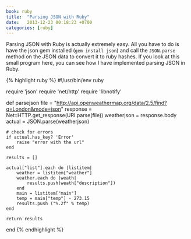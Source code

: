 ```yaml
---
book: ruby
title:  "Parsing JSON with Ruby"
date:   2013-12-23 00:18:23 +0700
categories: [ruby]
---
```

Parsing JSON with Ruby is actually extremely easy. All you have to do is have the json gem installed (`gem install json`) and call the `JSON.parse` method on the JSON data to convert it to ruby hashes. If you look at this small program here, you can see how I have implemented parsing JSON in Ruby.

{% highlight ruby %}
#!/usr/bin/env ruby

require 'json'
require 'net/http'
require 'libnotify'

def parsejson
    file = "http://api.openweathermap.org/data/2.5/find?q=London&mode=json"
    response = Net::HTTP.get_response(URI.parse(file))
    weatherjson = response.body
    actual = JSON.parse(weatherjson)

    # check for errors
    if actual.has_key? 'Error'
        raise "error with the url"
    end

    results = []

    actual["list"].each do |listitem|
        weather = listitem["weather"]
        weather.each do |weath|
            results.push(weath["description"])
        end
        main = listitem["main"]
        temp = main["temp"] - 273.15
        results.push ("%.2f" % temp)
    end

    return results
end
{% endhighlight %}
